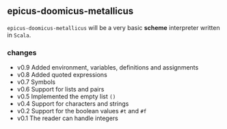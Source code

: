 ## epicus-doomicus-metallicus

`epicus-doomicus-metallicus` will be a very basic **scheme** interpreter written in `Scala`.

### changes

* v0.9 Added environment, variables, definitions and assignments
* v0.8 Added quoted expressions
* v0.7 Symbols
* v0.6 Support for lists and pairs
* v0.5 Implemented the empty list `()`
* v0.4 Support for characters and strings
* v0.2 Support for the boolean values `#t` and `#f`
* v0.1 The reader can handle integers


